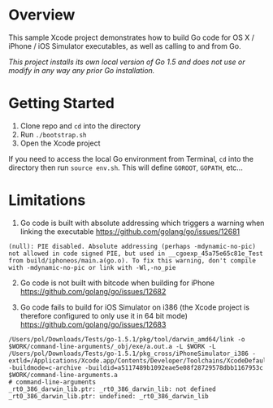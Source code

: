 Overview
========

This sample Xcode project demonstrates how to build Go code for OS X / iPhone / iOS Simulator executables, as well as calling to and from Go.

*This project installs its own local version of Go 1.5 and does not use or modify in any way any prior Go installation.*

Getting Started
===============

1. Clone repo and `cd` into the directory
2. Run `./bootstrap.sh`
3. Open the Xcode project

If you need to access the local Go environment from Terminal, `cd` into the directory then run `source env.sh`. This will define `GOROOT`, `GOPATH`, etc...

Limitations
===========

1) Go code is built with absolute addressing which triggers a warning when linking the executable
https://github.com/golang/go/issues/12681

```
(null): PIE disabled. Absolute addressing (perhaps -mdynamic-no-pic) not allowed in code signed PIE, but used in __cgoexp_45a75e65c81e_Test from build/iphoneos/main.a(go.o). To fix this warning, don't compile with -mdynamic-no-pic or link with -Wl,-no_pie
```

2) Go code is not built with bitcode when building for iPhone
https://github.com/golang/go/issues/12682

3) Go code fails to build for iOS Simulator on i386 (the Xcode project is therefore configured to only use it in 64 bit mode)
https://github.com/golang/go/issues/12683

```
/Users/pol/Downloads/Tests/go-1.5.1/pkg/tool/darwin_amd64/link -o $WORK/command-line-arguments/_obj/exe/a.out.a -L $WORK -L /Users/pol/Downloads/Tests/go-1.5.1/pkg_cross/iPhoneSimulator_i386 -extld=/Applications/Xcode.app/Contents/Developer/Toolchains/XcodeDefault.xctoolchain/usr/bin/clang -buildmode=c-archive -buildid=a5117489b1092eae5e08f28729578dbb1167953c $WORK/command-line-arguments.a
# command-line-arguments
_rt0_386_darwin_lib.ptr: _rt0_386_darwin_lib: not defined
_rt0_386_darwin_lib.ptr: undefined: _rt0_386_darwin_lib
```
